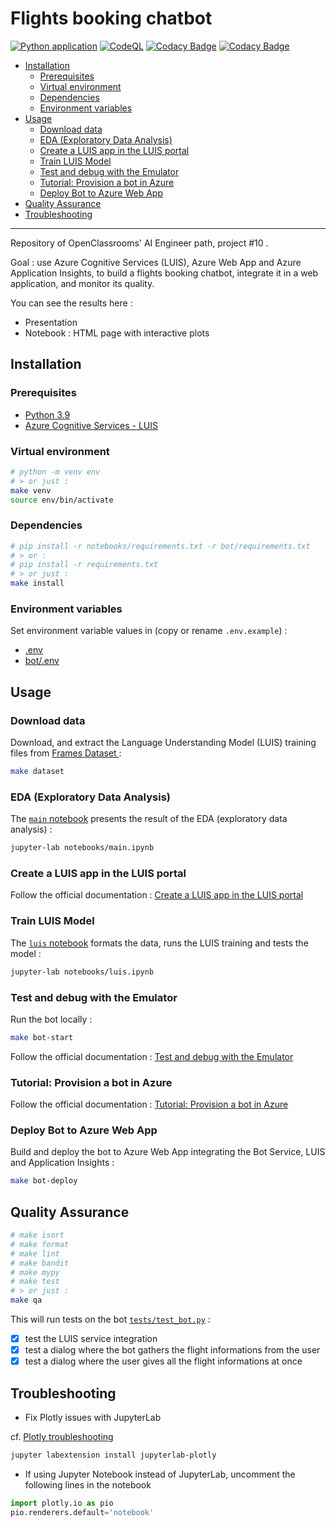 # Flights booking chatbot

[![Python application](https://github.com/fleuryc/OC_AI-Engineer_P10_Flights-booking-chatbot/actions/workflows/python-app.yml/badge.svg)](https://github.com/fleuryc/OC_AI-Engineer_P10_Flights-booking-chatbot/actions/workflows/python-app.yml)
[![CodeQL](https://github.com/fleuryc/OC_AI-Engineer_P10_Flights-booking-chatbot/actions/workflows/codeql-analysis.yml/badge.svg)](https://github.com/fleuryc/OC_AI-Engineer_P10_Flights-booking-chatbot/actions/workflows/codeql-analysis.yml)
[![Codacy Badge](https://app.codacy.com/project/badge/Grade/06480b57560846a293bed6d5d4f473e1)](https://www.codacy.com/gh/fleuryc/OC_AI-Engineer_P10_Flights-booking-chatbot/dashboard)
[![Codacy Badge](https://app.codacy.com/project/badge/Coverage/06480b57560846a293bed6d5d4f473e1)](https://www.codacy.com/gh/fleuryc/OC_AI-Engineer_P10_Flights-booking-chatbot/dashboard)

-   [Installation](#installation)
    -   [Prerequisites](#prerequisites)
    -   [Virtual environment](#virtual-environment)
    -   [Dependencies](#dependencies)
    -   [Environment variables](#environment-variables)
-   [Usage](#usage)
    -   [Download data](#download-data)
    -   [EDA (Exploratory Data Analysis)](#eda-exploratory-data-analysis)
    -   [Create a LUIS app in the LUIS portal](#create-a-luis-app-in-the-luis-portal)
    -   [Train LUIS Model](#train-luis-model)
    -   [Test and debug with the Emulator](#test-and-debug-with-the-emulator)
    -   [Tutorial: Provision a bot in Azure](#tutorial-provision-a-bot-in-azure)
    -   [Deploy Bot to Azure Web App](#deploy-bot-to-azure-web-app)
-   [Quality Assurance](#quality-assurance)
-   [Troubleshooting](#troubleshooting)

---

Repository of OpenClassrooms' AI Engineer path, project #10 .

Goal : use Azure Cognitive Services (LUIS), Azure Web App and Azure Application Insights, to build a flights booking chatbot, integrate it in a web application, and monitor its quality.

You can see the results here :

-   Presentation
-   Notebook : HTML page with interactive plots

## Installation

### Prerequisites

-   [Python 3.9](https://www.python.org/downloads/)
-   [Azure Cognitive Services - LUIS](https://www.microsoft.com/cognitive-services/en-us/luis/)

### Virtual environment

```bash
# python -m venv env
# > or just :
make venv
source env/bin/activate
```

### Dependencies

```bash
# pip install -r notebooks/requirements.txt -r bot/requirements.txt
# > or :
# pip install -r requirements.txt
# > or just :
make install
```

### Environment variables

Set environment variable values in (copy or rename `.env.example`) :

-   [.env](.env)
-   [bot/.env](bot/.env)

## Usage

### Download data

Download, and extract the Language Understanding Model (LUIS) training files from [Frames Dataset
](https://www.microsoft.com/en-us/research/project/frames-dataset/download/ "Frames Dataset") :

```bash
make dataset
```

### EDA (Exploratory Data Analysis)

The [`main` notebook](notebooks/main.ipynb) presents the result of the EDA (exploratory data analysis) :

```bash
jupyter-lab notebooks/main.ipynb
```

### Create a LUIS app in the LUIS portal

Follow the official documentation : [Create a LUIS app in the LUIS portal](https://docs.microsoft.com/en-us/azure/bot-service/bot-builder-howto-v4-luis?view=azure-bot-service-4.0&tabs=python#create-a-luis-app-in-the-luis-portal= "Create a LUIS app in the LUIS portal")

### Train LUIS Model

The [`luis` notebook](notebooks/luis.ipynb) formats the data, runs the LUIS training and tests the model :

```bash
jupyter-lab notebooks/luis.ipynb
```

### Test and debug with the Emulator

Run the bot locally :

```bash
make bot-start
```

Follow the official documentation : [Test and debug with the Emulator](https://docs.microsoft.com/en-us/azure/bot-service/bot-service-debug-emulator?view=azure-bot-service-4.0&tabs=python "Test and debug with the Emulator")

### Tutorial: Provision a bot in Azure

Follow the official documentation : [Tutorial: Provision a bot in Azure](https://docs.microsoft.com/en-us/azure/bot-service/tutorial-provision-a-bot?view=azure-bot-service-4.0&tabs=userassigned%2Cnewgroup "Tutorial: Provision a bot in Azure")

### Deploy Bot to Azure Web App

Build and deploy the bot to Azure Web App integrating the Bot Service, LUIS and Application Insights :

```bash
make bot-deploy
```

## Quality Assurance

```bash
# make isort
# make format
# make lint
# make bandit
# make mypy
# make test
# > or just :
make qa
```

This will run tests on the bot [`tests/test_bot.py`](tests/test_bot.py) :

-   [x] test the LUIS service integration
-   [x] test a dialog where the bot gathers the flight informations from the user
-   [x] test a dialog where the user gives all the flight informations at once

## Troubleshooting

-   Fix Plotly issues with JupyterLab

cf. [Plotly troubleshooting](https://plotly.com/python/troubleshooting/#jupyterlab-problems)

```bash
jupyter labextension install jupyterlab-plotly
```

-   If using Jupyter Notebook instead of JupyterLab, uncomment the following lines in the notebook

```python
import plotly.io as pio
pio.renderers.default='notebook'
```
